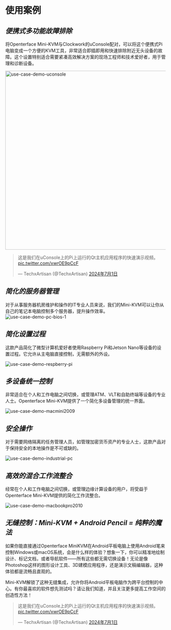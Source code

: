 # 使用案例
## ***便携式多功能故障排除***
将Openterface Mini-KVM与Clockwork的uConsole配对，可以将这个便携式Pi电脑变成一个方便的KVM工具，非常适合即插即用和快速排除附近无头设备的故障。这个设置特别适合需要紧凑高效解决方案的现场工程师和技术爱好者，用于管理和诊断设备。

<img src="https://pbs.twimg.com/media/GRaeGqHa0AA_GMv?format=jpg&name=4096x4096" alt="use-case-demo-uconsole" width="560" height="560">

<blockquote class="twitter-tweet" data-media-max-width="560"><p lang="en" dir="ltr">这是我们在uConsole上的Pi上运行的Qt主机应用程序的快速演示视频。<a href="https://t.co/xwrOE9pCcF">pic.twitter.com/xwrOE9pCcF</a></p>&mdash; TechxArtisan (@TechxArtisan) <a href="https://twitter.com/TechxArtisan/status/1807824199152722019?ref_src=twsrc%5Etfw">2024年7月1日</a></blockquote> <script async src="https://platform.twitter.com/widgets.js" charset="utf-8"></script>

## ***简化的服务器管理***
对于从事服务器机房维护和操作的IT专业人员来说，我们的Mini-KVM可以让你从自己的笔记本电脑控制多个服务器，提升操作效率。
![use-case-demo-pc-bios-1](https://assets.openterface.com/images/product/use-case-demo-pc-bios-1.webp)

## ***简化设置过程***
这款产品简化了微型计算机爱好者使用Raspberry Pi和Jetson Nano等设备的设置过程。它允许从主电脑直接控制，无需额外的外设。

![use-case-demo-respberry-pi](https://assets.openterface.com/images/product/use-case-demo-respberry-pi.webp)

## ***多设备统一控制***
非常适合在个人和工作电脑之间切换，或管理ATM、VLT和自助终端等设备的专业人士。Openterface Mini-KVM提供了一个简化多设备管理的统一界面。

![use-case-demo-macmini2009](https://assets.openterface.com/images/product/use-case-demo-macmini2009-3.webp)

## ***安全操作***
对于需要网络隔离的任务管理人员，如管理加密货币资产的专业人士，这款产品对于保持安全的本地操作是不可或缺的。

![use-case-demo-industrial-pc](https://assets.openterface.com/images/product/use-case-demo-industrial-pc.webp)

## ***高效的混合工作流整合***
经常在个人和工作电脑之间切换，或管理边缘计算设备的用户，将受益于Openterface Mini-KVM提供的简化工作流整合。

![use-case-demo-macbookpro2010](https://assets.openterface.com/images/product/use-case-demo-macbookpro2010.webp)

## ***无缝控制：Mini-KVM + Android Pencil = 纯粹的魔法***
如果你能直接通过Openterface MiniKVM在Android平板电脑上使用Android笔来控制Windows或macOS系统，会是什么样的体验？想象一下，你可以精准地绘制设计、标记文档，或者导航软件——所有这些都无需切换设备！无论是像Photoshop这样的图形设计工具、3D建模应用程序，还是演示文稿编辑器，这种体验都是流畅且直观的。

Mini-KVM解锁了这种无缝集成，允许你将Android平板电脑作为跨平台控制的中心。有你最喜欢的软件想先测试吗？请让我们知道，并且关注更多提高工作空间的创造性方法！

<blockquote class="twitter-tweet" data-media-max-width="560"><p lang="en" dir="ltr">这是我们在uConsole上的Pi上运行的Qt主机应用程序的快速演示视频。<a href="https://t.co/xwrOE9pCcF">pic.twitter.com/xwrOE9pCcF</a></p>&mdash; TechxArtisan (@TechxArtisan) <a href="https://twitter.com/TechxArtisan/status/1872660955768946823?ref_src=twsrc%5Etfw">2024年7月1日</a></blockquote> <script async src="https://platform.twitter.com/widgets.js" charset="utf-8"></script>